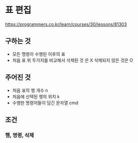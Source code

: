 # 표 편집
https://programmers.co.kr/learn/courses/30/lessons/81303
## 구하는 것
- 모든 명령이 수행된 이후의 표
- 처음 표
위 두가지를 비교해서 삭제된 것 은 X
삭제되지 않은 것은 O 
## 주어진 것
- 처음 표의 행 개수 n
- 처음에 선택된 행의 위치 k
- 수행한 명령어들이 담긴 문자열 cmd
## 조건
### 행, 명령, 삭제


